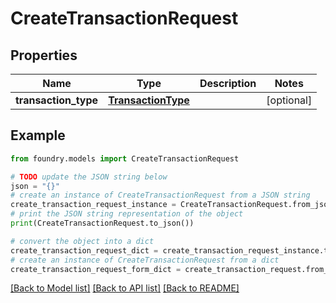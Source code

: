 # CreateTransactionRequest

## Properties

Name | Type | Description | Notes
------------ | ------------- | ------------- | -------------
**transaction_type** | [**TransactionType**](TransactionType.md) |  | \[optional\]

## Example

```python
from foundry.models import CreateTransactionRequest

# TODO update the JSON string below
json = "{}"
# create an instance of CreateTransactionRequest from a JSON string
create_transaction_request_instance = CreateTransactionRequest.from_json(json)
# print the JSON string representation of the object
print(CreateTransactionRequest.to_json())

# convert the object into a dict
create_transaction_request_dict = create_transaction_request_instance.to_dict()
# create an instance of CreateTransactionRequest from a dict
create_transaction_request_form_dict = create_transaction_request.from_dict(create_transaction_request_dict)
```

[\[Back to Model list\]](../README.md#documentation-for-models) [\[Back to API list\]](../README.md#documentation-for-api-endpoints) [\[Back to README\]](../README.md)
